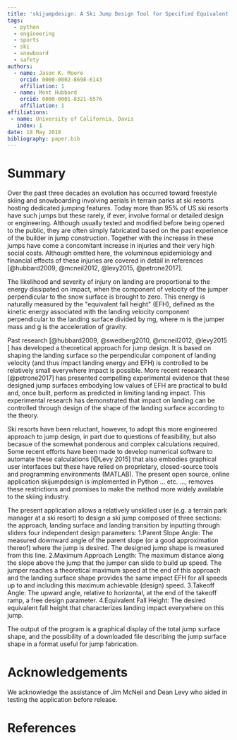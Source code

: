 ```yaml
---
title: 'skijumpdesign: A Ski Jump Design Tool for Specified Equivalent Fall Height'
tags:
  - python
  - engineering
  - sports
  - ski
  - snowboard
  - safety
authors:
  - name: Jason K. Moore
    orcid: 0000-0002-8698-6143
    affiliation: 1
  - name: Mont Hubbard
    orcid: 0000-0001-8321-6576
    affiliation: 1
affiliations:
 - name: University of California, Davis
   index: 1
date: 18 May 2018
bibliography: paper.bib
---
```


# Summary
Over the past three decades an evolution has occurred toward freestyle skiing
and snowboarding involving aerials in terrain parks at ski resorts hosting
dedicated jumping features. Today more than 95% of US ski resorts have such
jumps but these rarely, if ever, involve formal or detailed design or
engineering.  Although usually tested and modified before being opened to the
public, they are often simply fabricated based on the past experience of the
builder in jump construction.  Together with the increase in these jumps have
come a concomitant increase in injuries and their very high social costs.
Although omitted here, the voluminous epidemiology and financial effects of
these injuries are covered in detail in references [@hubbard2009,  @mcneil2012,
@levy2015, @petrone2017].

The likelihood and severity of injury on landing are proportional to the energy
dissipated on impact, when the component of velocity of the jumper
perpendicular to the snow surface is brought to zero. This energy is naturally
measured by the "equivalent fall height" (EFH), defined as the kinetic energy
associated with the landing velocity component perpendicular to the landing
surface divided by mg, where m is the jumper mass and g is the acceleration of
gravity.

Past research [@hubbard2009, @swedberg2010, @mcneil2012, @levy2015 ] has
developed a theoretical approach for jump design. It is based on shaping the
landing surface so the perpendicular component of landing velocity (and thus
impact landing energy and EFH) is controlled to be relatively small everywhere
impact is possible. More recent research [@petrone2017] has presented
compelling experimental evidence that these designed jump surfaces embodying
low values of EFH are practical to build and, once built, perform as predicted
in limiting landing impact. This experimental research has demonstrated that
impact on landing can be controlled through design of the shape of the landing
surface according to the theory.

Ski resorts have been reluctant, however, to adopt this more engineered
approach to jump design, in part due to questions of feasibility, but also
becasue of the somewhat ponderous and complex calculations required. Some
recent efforts have been made to develop numerical software to automate these
calculations [@Levy 2015] that also embodies graphical user interfaces but
these have relied on proprietary, closed-source tools and programming
environments (MATLAB).  The present open source, online application
skijumpdesign is implemented in Python ... etc.   ..., removes these
restrictions and promises to make the method more widely available to the
skiing industry.

The present application allows a relatively unskilled user (e.g. a terrain park
manager at a ski resort) to design a ski jump composed of three sections: the
approach, landing surface and landing transition by inputting through sliders
four independent design parameters: 1.Parent Slope Angle: The measured downward
angle of the parent slope (or a good approximation thereof) where the jump is
desired.  The designed jump shape is measured from this line.  2.Maximum
Approach Length: The maximum distance along the slope above the jump that the
jumper can slide to build up speed. The jumper reaches a theoretical maximum
speed at the end of this approach and the landing surface shape provides the
same impact EFH for all speeds up to and including this maximum achievable
(design) speed.  3.Takeoff Angle: The upward angle, relative to horizontal, at
the end of the takeoff ramp, a free design parameter.  4.Equivalent Fall
Height: The desired equivalent fall height that characterizes landing impact
everywhere on this jump.

The output of the program is a graphical display of the total jump surface
shape, and the possibility of a downloaded file describing the jump surface
shape in a format useful for jump fabrication.

# Acknowledgements

We acknowledge the assistance of Jim McNeil and Dean Levy who aided in testing
the application before release.

# References
